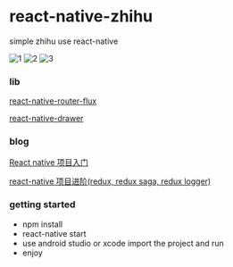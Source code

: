 # react-native-zhihu
simple zhihu use react-native

![1](http://upload-images.jianshu.io/upload_images/1407686-19a7d252820343c0.png?imageMogr2/auto-orient/strip%7CimageView2/2/w/240)
![2](http://upload-images.jianshu.io/upload_images/1407686-0d73070a3924d578.png?imageMogr2/auto-orient/strip%7CimageView2/2/w/240)
![3](http://upload-images.jianshu.io/upload_images/1407686-df3bc7ab6c3a59bb.png?imageMogr2/auto-orient/strip%7CimageView2/2/w/240)

### lib

[react-native-router-flux](https://github.com/aksonov/react-native-router-flux)

[react-native-drawer](https://github.com/root-two/react-native-drawer)

### blog
[React native 项目入门](http://www.jianshu.com/p/4662721756b8)

[react-native 项目进阶(redux, redux saga, redux logger)](http://www.jianshu.com/p/27fe63d14439)
### getting started
 * npm install
 * react-native start
 * use android studio or xcode import the project and run 
 * enjoy
